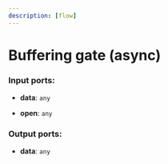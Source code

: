 ```yaml
---
description: [flow]
---
```


# Buffering gate (async)

### Input ports:

* __data__: ` any `


* __open__: ` any `

### Output ports:

* __data__: ` any `


